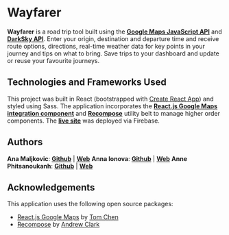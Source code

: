 # Wayfarer
**Wayfarer** is a road trip tool built using the **[Google Maps JavaScript API](https://developers.google.com/maps/documentation/javascript/tutorial)** and **[DarkSky API](https://darksky.net/dev)**. Enter your origin, destination and departure time and receive route options, directions, real-time weather data for key points in your journey and tips on what to bring. Save trips to your dashboard and update or reuse your favourite journeys.

<!-- ## Features
## How to Use
## Methodology
- Link to a Medium post; include info about this being part of HY bootcamp -->

## Technologies and Frameworks Used
This project was built in React (bootstrapped with [Create React App](https://github.com/facebook/create-react-app)) and styled using Sass. The application incorporates the **[React.js Google Maps integration component](https://github.com/tomchentw/react-google-maps)** and **[Recompose](https://github.com/acdlite/recompose)** utility belt to manage higher order components. The **[live site](https://wayfarerapp-23437.firebaseapp.com/)** was deployed via Firebase.

## Authors
**Ana Maljkovic**: **[Github](https://github.com/anamaljkovic)** | **[Web](https://anamaljkovic.com)**
**Anna Ionova**: **[Github](https://github.com/anncrypt)** | **[Web](http://www.annaionova.com/)**
**Anne Phitsanoukanh**: **[Github](https://github.com/annephits)** | **[Web](http://www.annephits.com/)**

## Acknowledgements
This application uses the following open source packages:
* [React.js Google Maps](https://github.com/tomchentw/react-google-maps) by [Tom Chen](https://github.com/tomchentw)
* [Recompose](https://github.com/acdlite/recompose) by [Andrew Clark](https://github.com/acdlite)
